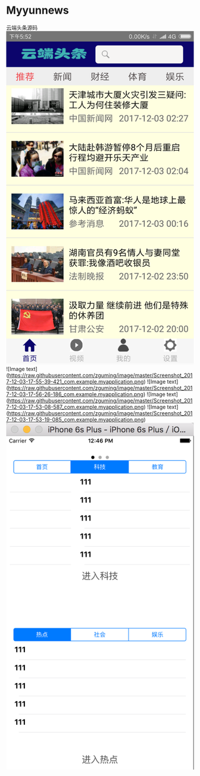 # Myyunnews
云端头条源码
![Image text](https://raw.githubusercontent.com/zguming/image/master/Screenshot_2017-12-03-17-52-59-753_com.example.myapplication.png)
![Image text]
(https://raw.githubusercontent.com/zguming/image/master/Screenshot_2017-12-03-17-55-39-421_com.example.myapplication.png)
![Image text]
(https://raw.githubusercontent.com/zguming/image/master/Screenshot_2017-12-03-17-56-26-186_com.example.myapplication.png)
![Image text]
(https://raw.githubusercontent.com/zguming/image/master/Screenshot_2017-12-03-17-53-08-587_com.example.myapplication.png)
![Image text]
(https://raw.githubusercontent.com/zguming/image/master/Screenshot_2017-12-03-17-53-19-085_com.example.myapplication.png)
![Alt text](https://github.com/chenyufeng1991/NewsClient/raw/master/Screenshots/2.png)
